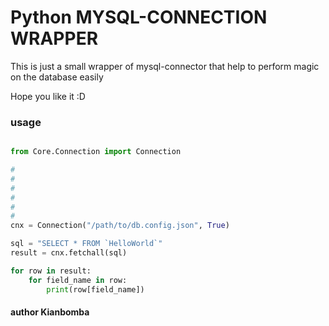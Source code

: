 # Python MYSQL-CONNECTION WRAPPER

This is just a small wrapper of mysql-connector that help to perform magic on the database
easily

Hope you like it :D 

### usage
```python

from Core.Connection import Connection

#
#
#
#
#
#
cnx = Connection("/path/to/db.config.json", True)

sql = "SELECT * FROM `HelloWorld`"
result = cnx.fetchall(sql)

for row in result:
    for field_name in row:
        print(row[field_name])


```


#### author Kianbomba
